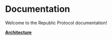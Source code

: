 # Documentation

Welcome to the Republic Protocol documentation!

**[Architecture](docs/architecture/index.md)**